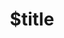 ---
title: $title
second_title: Aspose.Finance .NET API atsaucei
description: $description
type: docs
weight: $weight
url: /lt/net/$ref/
---